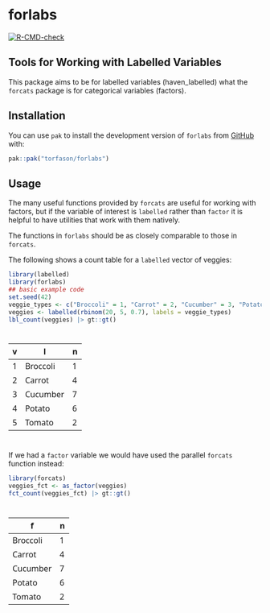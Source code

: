 
<!-- README.md is generated from README.Rmd. Please edit that file -->

# forlabs

<!-- badges: start -->

[![R-CMD-check](https://github.com/torfason/forlabs/actions/workflows/R-CMD-check.yaml/badge.svg)](https://github.com/torfason/forlabs/actions/workflows/R-CMD-check.yaml)
<!-- badges: end -->

## Tools for Working with Labelled Variables

This package aims to be for labelled variables (haven_labelled) what the
`forcats` package is for categorical variables (factors).

## Installation

You can use `pak` to install the development version of `forlabs` from
[GitHub](https://github.com/torfason/forlabs) with:

``` r
pak::pak("torfason/forlabs")
```

## Usage

The many useful functions provided by `forcats` are useful for working
with factors, but if the variable of interest is `labelled` rather than
`factor` it is helpful to have utilities that work with them natively.

The functions in `forlabs` should be as closely comparable to those in
`forcats`.

The following shows a count table for a `labelled` vector of veggies:

``` r
library(labelled)
library(forlabs)
## basic example code
set.seed(42)
veggie_types <- c("Broccoli" = 1, "Carrot" = 2, "Cucumber" = 3, "Potato" = 4, "Tomato" = 5)
veggies <- labelled(rbinom(20, 5, 0.7), labels = veggie_types)
lbl_count(veggies) |> gt::gt()
```

<div id="ociydemetb" style="padding-left:0px;padding-right:0px;padding-top:10px;padding-bottom:10px;overflow-x:auto;overflow-y:auto;width:auto;height:auto;">
<style>#ociydemetb table {
  font-family: system-ui, 'Segoe UI', Roboto, Helvetica, Arial, sans-serif, 'Apple Color Emoji', 'Segoe UI Emoji', 'Segoe UI Symbol', 'Noto Color Emoji';
  -webkit-font-smoothing: antialiased;
  -moz-osx-font-smoothing: grayscale;
}
&#10;#ociydemetb thead, #ociydemetb tbody, #ociydemetb tfoot, #ociydemetb tr, #ociydemetb td, #ociydemetb th {
  border-style: none;
}
&#10;#ociydemetb p {
  margin: 0;
  padding: 0;
}
&#10;#ociydemetb .gt_table {
  display: table;
  border-collapse: collapse;
  line-height: normal;
  margin-left: auto;
  margin-right: auto;
  color: #333333;
  font-size: 16px;
  font-weight: normal;
  font-style: normal;
  background-color: #FFFFFF;
  width: auto;
  border-top-style: solid;
  border-top-width: 2px;
  border-top-color: #A8A8A8;
  border-right-style: none;
  border-right-width: 2px;
  border-right-color: #D3D3D3;
  border-bottom-style: solid;
  border-bottom-width: 2px;
  border-bottom-color: #A8A8A8;
  border-left-style: none;
  border-left-width: 2px;
  border-left-color: #D3D3D3;
}
&#10;#ociydemetb .gt_caption {
  padding-top: 4px;
  padding-bottom: 4px;
}
&#10;#ociydemetb .gt_title {
  color: #333333;
  font-size: 125%;
  font-weight: initial;
  padding-top: 4px;
  padding-bottom: 4px;
  padding-left: 5px;
  padding-right: 5px;
  border-bottom-color: #FFFFFF;
  border-bottom-width: 0;
}
&#10;#ociydemetb .gt_subtitle {
  color: #333333;
  font-size: 85%;
  font-weight: initial;
  padding-top: 3px;
  padding-bottom: 5px;
  padding-left: 5px;
  padding-right: 5px;
  border-top-color: #FFFFFF;
  border-top-width: 0;
}
&#10;#ociydemetb .gt_heading {
  background-color: #FFFFFF;
  text-align: center;
  border-bottom-color: #FFFFFF;
  border-left-style: none;
  border-left-width: 1px;
  border-left-color: #D3D3D3;
  border-right-style: none;
  border-right-width: 1px;
  border-right-color: #D3D3D3;
}
&#10;#ociydemetb .gt_bottom_border {
  border-bottom-style: solid;
  border-bottom-width: 2px;
  border-bottom-color: #D3D3D3;
}
&#10;#ociydemetb .gt_col_headings {
  border-top-style: solid;
  border-top-width: 2px;
  border-top-color: #D3D3D3;
  border-bottom-style: solid;
  border-bottom-width: 2px;
  border-bottom-color: #D3D3D3;
  border-left-style: none;
  border-left-width: 1px;
  border-left-color: #D3D3D3;
  border-right-style: none;
  border-right-width: 1px;
  border-right-color: #D3D3D3;
}
&#10;#ociydemetb .gt_col_heading {
  color: #333333;
  background-color: #FFFFFF;
  font-size: 100%;
  font-weight: normal;
  text-transform: inherit;
  border-left-style: none;
  border-left-width: 1px;
  border-left-color: #D3D3D3;
  border-right-style: none;
  border-right-width: 1px;
  border-right-color: #D3D3D3;
  vertical-align: bottom;
  padding-top: 5px;
  padding-bottom: 6px;
  padding-left: 5px;
  padding-right: 5px;
  overflow-x: hidden;
}
&#10;#ociydemetb .gt_column_spanner_outer {
  color: #333333;
  background-color: #FFFFFF;
  font-size: 100%;
  font-weight: normal;
  text-transform: inherit;
  padding-top: 0;
  padding-bottom: 0;
  padding-left: 4px;
  padding-right: 4px;
}
&#10;#ociydemetb .gt_column_spanner_outer:first-child {
  padding-left: 0;
}
&#10;#ociydemetb .gt_column_spanner_outer:last-child {
  padding-right: 0;
}
&#10;#ociydemetb .gt_column_spanner {
  border-bottom-style: solid;
  border-bottom-width: 2px;
  border-bottom-color: #D3D3D3;
  vertical-align: bottom;
  padding-top: 5px;
  padding-bottom: 5px;
  overflow-x: hidden;
  display: inline-block;
  width: 100%;
}
&#10;#ociydemetb .gt_spanner_row {
  border-bottom-style: hidden;
}
&#10;#ociydemetb .gt_group_heading {
  padding-top: 8px;
  padding-bottom: 8px;
  padding-left: 5px;
  padding-right: 5px;
  color: #333333;
  background-color: #FFFFFF;
  font-size: 100%;
  font-weight: initial;
  text-transform: inherit;
  border-top-style: solid;
  border-top-width: 2px;
  border-top-color: #D3D3D3;
  border-bottom-style: solid;
  border-bottom-width: 2px;
  border-bottom-color: #D3D3D3;
  border-left-style: none;
  border-left-width: 1px;
  border-left-color: #D3D3D3;
  border-right-style: none;
  border-right-width: 1px;
  border-right-color: #D3D3D3;
  vertical-align: middle;
  text-align: left;
}
&#10;#ociydemetb .gt_empty_group_heading {
  padding: 0.5px;
  color: #333333;
  background-color: #FFFFFF;
  font-size: 100%;
  font-weight: initial;
  border-top-style: solid;
  border-top-width: 2px;
  border-top-color: #D3D3D3;
  border-bottom-style: solid;
  border-bottom-width: 2px;
  border-bottom-color: #D3D3D3;
  vertical-align: middle;
}
&#10;#ociydemetb .gt_from_md > :first-child {
  margin-top: 0;
}
&#10;#ociydemetb .gt_from_md > :last-child {
  margin-bottom: 0;
}
&#10;#ociydemetb .gt_row {
  padding-top: 8px;
  padding-bottom: 8px;
  padding-left: 5px;
  padding-right: 5px;
  margin: 10px;
  border-top-style: solid;
  border-top-width: 1px;
  border-top-color: #D3D3D3;
  border-left-style: none;
  border-left-width: 1px;
  border-left-color: #D3D3D3;
  border-right-style: none;
  border-right-width: 1px;
  border-right-color: #D3D3D3;
  vertical-align: middle;
  overflow-x: hidden;
}
&#10;#ociydemetb .gt_stub {
  color: #333333;
  background-color: #FFFFFF;
  font-size: 100%;
  font-weight: initial;
  text-transform: inherit;
  border-right-style: solid;
  border-right-width: 2px;
  border-right-color: #D3D3D3;
  padding-left: 5px;
  padding-right: 5px;
}
&#10;#ociydemetb .gt_stub_row_group {
  color: #333333;
  background-color: #FFFFFF;
  font-size: 100%;
  font-weight: initial;
  text-transform: inherit;
  border-right-style: solid;
  border-right-width: 2px;
  border-right-color: #D3D3D3;
  padding-left: 5px;
  padding-right: 5px;
  vertical-align: top;
}
&#10;#ociydemetb .gt_row_group_first td {
  border-top-width: 2px;
}
&#10;#ociydemetb .gt_row_group_first th {
  border-top-width: 2px;
}
&#10;#ociydemetb .gt_summary_row {
  color: #333333;
  background-color: #FFFFFF;
  text-transform: inherit;
  padding-top: 8px;
  padding-bottom: 8px;
  padding-left: 5px;
  padding-right: 5px;
}
&#10;#ociydemetb .gt_first_summary_row {
  border-top-style: solid;
  border-top-color: #D3D3D3;
}
&#10;#ociydemetb .gt_first_summary_row.thick {
  border-top-width: 2px;
}
&#10;#ociydemetb .gt_last_summary_row {
  padding-top: 8px;
  padding-bottom: 8px;
  padding-left: 5px;
  padding-right: 5px;
  border-bottom-style: solid;
  border-bottom-width: 2px;
  border-bottom-color: #D3D3D3;
}
&#10;#ociydemetb .gt_grand_summary_row {
  color: #333333;
  background-color: #FFFFFF;
  text-transform: inherit;
  padding-top: 8px;
  padding-bottom: 8px;
  padding-left: 5px;
  padding-right: 5px;
}
&#10;#ociydemetb .gt_first_grand_summary_row {
  padding-top: 8px;
  padding-bottom: 8px;
  padding-left: 5px;
  padding-right: 5px;
  border-top-style: double;
  border-top-width: 6px;
  border-top-color: #D3D3D3;
}
&#10;#ociydemetb .gt_last_grand_summary_row_top {
  padding-top: 8px;
  padding-bottom: 8px;
  padding-left: 5px;
  padding-right: 5px;
  border-bottom-style: double;
  border-bottom-width: 6px;
  border-bottom-color: #D3D3D3;
}
&#10;#ociydemetb .gt_striped {
  background-color: rgba(128, 128, 128, 0.05);
}
&#10;#ociydemetb .gt_table_body {
  border-top-style: solid;
  border-top-width: 2px;
  border-top-color: #D3D3D3;
  border-bottom-style: solid;
  border-bottom-width: 2px;
  border-bottom-color: #D3D3D3;
}
&#10;#ociydemetb .gt_footnotes {
  color: #333333;
  background-color: #FFFFFF;
  border-bottom-style: none;
  border-bottom-width: 2px;
  border-bottom-color: #D3D3D3;
  border-left-style: none;
  border-left-width: 2px;
  border-left-color: #D3D3D3;
  border-right-style: none;
  border-right-width: 2px;
  border-right-color: #D3D3D3;
}
&#10;#ociydemetb .gt_footnote {
  margin: 0px;
  font-size: 90%;
  padding-top: 4px;
  padding-bottom: 4px;
  padding-left: 5px;
  padding-right: 5px;
}
&#10;#ociydemetb .gt_sourcenotes {
  color: #333333;
  background-color: #FFFFFF;
  border-bottom-style: none;
  border-bottom-width: 2px;
  border-bottom-color: #D3D3D3;
  border-left-style: none;
  border-left-width: 2px;
  border-left-color: #D3D3D3;
  border-right-style: none;
  border-right-width: 2px;
  border-right-color: #D3D3D3;
}
&#10;#ociydemetb .gt_sourcenote {
  font-size: 90%;
  padding-top: 4px;
  padding-bottom: 4px;
  padding-left: 5px;
  padding-right: 5px;
}
&#10;#ociydemetb .gt_left {
  text-align: left;
}
&#10;#ociydemetb .gt_center {
  text-align: center;
}
&#10;#ociydemetb .gt_right {
  text-align: right;
  font-variant-numeric: tabular-nums;
}
&#10;#ociydemetb .gt_font_normal {
  font-weight: normal;
}
&#10;#ociydemetb .gt_font_bold {
  font-weight: bold;
}
&#10;#ociydemetb .gt_font_italic {
  font-style: italic;
}
&#10;#ociydemetb .gt_super {
  font-size: 65%;
}
&#10;#ociydemetb .gt_footnote_marks {
  font-size: 75%;
  vertical-align: 0.4em;
  position: initial;
}
&#10;#ociydemetb .gt_asterisk {
  font-size: 100%;
  vertical-align: 0;
}
&#10;#ociydemetb .gt_indent_1 {
  text-indent: 5px;
}
&#10;#ociydemetb .gt_indent_2 {
  text-indent: 10px;
}
&#10;#ociydemetb .gt_indent_3 {
  text-indent: 15px;
}
&#10;#ociydemetb .gt_indent_4 {
  text-indent: 20px;
}
&#10;#ociydemetb .gt_indent_5 {
  text-indent: 25px;
}
</style>
<table class="gt_table" data-quarto-disable-processing="false" data-quarto-bootstrap="false">
  <thead>
    &#10;    <tr class="gt_col_headings">
      <th class="gt_col_heading gt_columns_bottom_border gt_right" rowspan="1" colspan="1" scope="col" id="v">v</th>
      <th class="gt_col_heading gt_columns_bottom_border gt_left" rowspan="1" colspan="1" scope="col" id="l">l</th>
      <th class="gt_col_heading gt_columns_bottom_border gt_right" rowspan="1" colspan="1" scope="col" id="n">n</th>
    </tr>
  </thead>
  <tbody class="gt_table_body">
    <tr><td headers="v" class="gt_row gt_right">1</td>
<td headers="l" class="gt_row gt_left">Broccoli</td>
<td headers="n" class="gt_row gt_right">1</td></tr>
    <tr><td headers="v" class="gt_row gt_right">2</td>
<td headers="l" class="gt_row gt_left">Carrot</td>
<td headers="n" class="gt_row gt_right">4</td></tr>
    <tr><td headers="v" class="gt_row gt_right">3</td>
<td headers="l" class="gt_row gt_left">Cucumber</td>
<td headers="n" class="gt_row gt_right">7</td></tr>
    <tr><td headers="v" class="gt_row gt_right">4</td>
<td headers="l" class="gt_row gt_left">Potato</td>
<td headers="n" class="gt_row gt_right">6</td></tr>
    <tr><td headers="v" class="gt_row gt_right">5</td>
<td headers="l" class="gt_row gt_left">Tomato</td>
<td headers="n" class="gt_row gt_right">2</td></tr>
  </tbody>
  &#10;  
</table>
</div>

If we had a `factor` variable we would have used the parallel `forcats`
function instead:

``` r
library(forcats)
veggies_fct <- as_factor(veggies)
fct_count(veggies_fct) |> gt::gt()
```

<div id="hczajxkovz" style="padding-left:0px;padding-right:0px;padding-top:10px;padding-bottom:10px;overflow-x:auto;overflow-y:auto;width:auto;height:auto;">
<style>#hczajxkovz table {
  font-family: system-ui, 'Segoe UI', Roboto, Helvetica, Arial, sans-serif, 'Apple Color Emoji', 'Segoe UI Emoji', 'Segoe UI Symbol', 'Noto Color Emoji';
  -webkit-font-smoothing: antialiased;
  -moz-osx-font-smoothing: grayscale;
}
&#10;#hczajxkovz thead, #hczajxkovz tbody, #hczajxkovz tfoot, #hczajxkovz tr, #hczajxkovz td, #hczajxkovz th {
  border-style: none;
}
&#10;#hczajxkovz p {
  margin: 0;
  padding: 0;
}
&#10;#hczajxkovz .gt_table {
  display: table;
  border-collapse: collapse;
  line-height: normal;
  margin-left: auto;
  margin-right: auto;
  color: #333333;
  font-size: 16px;
  font-weight: normal;
  font-style: normal;
  background-color: #FFFFFF;
  width: auto;
  border-top-style: solid;
  border-top-width: 2px;
  border-top-color: #A8A8A8;
  border-right-style: none;
  border-right-width: 2px;
  border-right-color: #D3D3D3;
  border-bottom-style: solid;
  border-bottom-width: 2px;
  border-bottom-color: #A8A8A8;
  border-left-style: none;
  border-left-width: 2px;
  border-left-color: #D3D3D3;
}
&#10;#hczajxkovz .gt_caption {
  padding-top: 4px;
  padding-bottom: 4px;
}
&#10;#hczajxkovz .gt_title {
  color: #333333;
  font-size: 125%;
  font-weight: initial;
  padding-top: 4px;
  padding-bottom: 4px;
  padding-left: 5px;
  padding-right: 5px;
  border-bottom-color: #FFFFFF;
  border-bottom-width: 0;
}
&#10;#hczajxkovz .gt_subtitle {
  color: #333333;
  font-size: 85%;
  font-weight: initial;
  padding-top: 3px;
  padding-bottom: 5px;
  padding-left: 5px;
  padding-right: 5px;
  border-top-color: #FFFFFF;
  border-top-width: 0;
}
&#10;#hczajxkovz .gt_heading {
  background-color: #FFFFFF;
  text-align: center;
  border-bottom-color: #FFFFFF;
  border-left-style: none;
  border-left-width: 1px;
  border-left-color: #D3D3D3;
  border-right-style: none;
  border-right-width: 1px;
  border-right-color: #D3D3D3;
}
&#10;#hczajxkovz .gt_bottom_border {
  border-bottom-style: solid;
  border-bottom-width: 2px;
  border-bottom-color: #D3D3D3;
}
&#10;#hczajxkovz .gt_col_headings {
  border-top-style: solid;
  border-top-width: 2px;
  border-top-color: #D3D3D3;
  border-bottom-style: solid;
  border-bottom-width: 2px;
  border-bottom-color: #D3D3D3;
  border-left-style: none;
  border-left-width: 1px;
  border-left-color: #D3D3D3;
  border-right-style: none;
  border-right-width: 1px;
  border-right-color: #D3D3D3;
}
&#10;#hczajxkovz .gt_col_heading {
  color: #333333;
  background-color: #FFFFFF;
  font-size: 100%;
  font-weight: normal;
  text-transform: inherit;
  border-left-style: none;
  border-left-width: 1px;
  border-left-color: #D3D3D3;
  border-right-style: none;
  border-right-width: 1px;
  border-right-color: #D3D3D3;
  vertical-align: bottom;
  padding-top: 5px;
  padding-bottom: 6px;
  padding-left: 5px;
  padding-right: 5px;
  overflow-x: hidden;
}
&#10;#hczajxkovz .gt_column_spanner_outer {
  color: #333333;
  background-color: #FFFFFF;
  font-size: 100%;
  font-weight: normal;
  text-transform: inherit;
  padding-top: 0;
  padding-bottom: 0;
  padding-left: 4px;
  padding-right: 4px;
}
&#10;#hczajxkovz .gt_column_spanner_outer:first-child {
  padding-left: 0;
}
&#10;#hczajxkovz .gt_column_spanner_outer:last-child {
  padding-right: 0;
}
&#10;#hczajxkovz .gt_column_spanner {
  border-bottom-style: solid;
  border-bottom-width: 2px;
  border-bottom-color: #D3D3D3;
  vertical-align: bottom;
  padding-top: 5px;
  padding-bottom: 5px;
  overflow-x: hidden;
  display: inline-block;
  width: 100%;
}
&#10;#hczajxkovz .gt_spanner_row {
  border-bottom-style: hidden;
}
&#10;#hczajxkovz .gt_group_heading {
  padding-top: 8px;
  padding-bottom: 8px;
  padding-left: 5px;
  padding-right: 5px;
  color: #333333;
  background-color: #FFFFFF;
  font-size: 100%;
  font-weight: initial;
  text-transform: inherit;
  border-top-style: solid;
  border-top-width: 2px;
  border-top-color: #D3D3D3;
  border-bottom-style: solid;
  border-bottom-width: 2px;
  border-bottom-color: #D3D3D3;
  border-left-style: none;
  border-left-width: 1px;
  border-left-color: #D3D3D3;
  border-right-style: none;
  border-right-width: 1px;
  border-right-color: #D3D3D3;
  vertical-align: middle;
  text-align: left;
}
&#10;#hczajxkovz .gt_empty_group_heading {
  padding: 0.5px;
  color: #333333;
  background-color: #FFFFFF;
  font-size: 100%;
  font-weight: initial;
  border-top-style: solid;
  border-top-width: 2px;
  border-top-color: #D3D3D3;
  border-bottom-style: solid;
  border-bottom-width: 2px;
  border-bottom-color: #D3D3D3;
  vertical-align: middle;
}
&#10;#hczajxkovz .gt_from_md > :first-child {
  margin-top: 0;
}
&#10;#hczajxkovz .gt_from_md > :last-child {
  margin-bottom: 0;
}
&#10;#hczajxkovz .gt_row {
  padding-top: 8px;
  padding-bottom: 8px;
  padding-left: 5px;
  padding-right: 5px;
  margin: 10px;
  border-top-style: solid;
  border-top-width: 1px;
  border-top-color: #D3D3D3;
  border-left-style: none;
  border-left-width: 1px;
  border-left-color: #D3D3D3;
  border-right-style: none;
  border-right-width: 1px;
  border-right-color: #D3D3D3;
  vertical-align: middle;
  overflow-x: hidden;
}
&#10;#hczajxkovz .gt_stub {
  color: #333333;
  background-color: #FFFFFF;
  font-size: 100%;
  font-weight: initial;
  text-transform: inherit;
  border-right-style: solid;
  border-right-width: 2px;
  border-right-color: #D3D3D3;
  padding-left: 5px;
  padding-right: 5px;
}
&#10;#hczajxkovz .gt_stub_row_group {
  color: #333333;
  background-color: #FFFFFF;
  font-size: 100%;
  font-weight: initial;
  text-transform: inherit;
  border-right-style: solid;
  border-right-width: 2px;
  border-right-color: #D3D3D3;
  padding-left: 5px;
  padding-right: 5px;
  vertical-align: top;
}
&#10;#hczajxkovz .gt_row_group_first td {
  border-top-width: 2px;
}
&#10;#hczajxkovz .gt_row_group_first th {
  border-top-width: 2px;
}
&#10;#hczajxkovz .gt_summary_row {
  color: #333333;
  background-color: #FFFFFF;
  text-transform: inherit;
  padding-top: 8px;
  padding-bottom: 8px;
  padding-left: 5px;
  padding-right: 5px;
}
&#10;#hczajxkovz .gt_first_summary_row {
  border-top-style: solid;
  border-top-color: #D3D3D3;
}
&#10;#hczajxkovz .gt_first_summary_row.thick {
  border-top-width: 2px;
}
&#10;#hczajxkovz .gt_last_summary_row {
  padding-top: 8px;
  padding-bottom: 8px;
  padding-left: 5px;
  padding-right: 5px;
  border-bottom-style: solid;
  border-bottom-width: 2px;
  border-bottom-color: #D3D3D3;
}
&#10;#hczajxkovz .gt_grand_summary_row {
  color: #333333;
  background-color: #FFFFFF;
  text-transform: inherit;
  padding-top: 8px;
  padding-bottom: 8px;
  padding-left: 5px;
  padding-right: 5px;
}
&#10;#hczajxkovz .gt_first_grand_summary_row {
  padding-top: 8px;
  padding-bottom: 8px;
  padding-left: 5px;
  padding-right: 5px;
  border-top-style: double;
  border-top-width: 6px;
  border-top-color: #D3D3D3;
}
&#10;#hczajxkovz .gt_last_grand_summary_row_top {
  padding-top: 8px;
  padding-bottom: 8px;
  padding-left: 5px;
  padding-right: 5px;
  border-bottom-style: double;
  border-bottom-width: 6px;
  border-bottom-color: #D3D3D3;
}
&#10;#hczajxkovz .gt_striped {
  background-color: rgba(128, 128, 128, 0.05);
}
&#10;#hczajxkovz .gt_table_body {
  border-top-style: solid;
  border-top-width: 2px;
  border-top-color: #D3D3D3;
  border-bottom-style: solid;
  border-bottom-width: 2px;
  border-bottom-color: #D3D3D3;
}
&#10;#hczajxkovz .gt_footnotes {
  color: #333333;
  background-color: #FFFFFF;
  border-bottom-style: none;
  border-bottom-width: 2px;
  border-bottom-color: #D3D3D3;
  border-left-style: none;
  border-left-width: 2px;
  border-left-color: #D3D3D3;
  border-right-style: none;
  border-right-width: 2px;
  border-right-color: #D3D3D3;
}
&#10;#hczajxkovz .gt_footnote {
  margin: 0px;
  font-size: 90%;
  padding-top: 4px;
  padding-bottom: 4px;
  padding-left: 5px;
  padding-right: 5px;
}
&#10;#hczajxkovz .gt_sourcenotes {
  color: #333333;
  background-color: #FFFFFF;
  border-bottom-style: none;
  border-bottom-width: 2px;
  border-bottom-color: #D3D3D3;
  border-left-style: none;
  border-left-width: 2px;
  border-left-color: #D3D3D3;
  border-right-style: none;
  border-right-width: 2px;
  border-right-color: #D3D3D3;
}
&#10;#hczajxkovz .gt_sourcenote {
  font-size: 90%;
  padding-top: 4px;
  padding-bottom: 4px;
  padding-left: 5px;
  padding-right: 5px;
}
&#10;#hczajxkovz .gt_left {
  text-align: left;
}
&#10;#hczajxkovz .gt_center {
  text-align: center;
}
&#10;#hczajxkovz .gt_right {
  text-align: right;
  font-variant-numeric: tabular-nums;
}
&#10;#hczajxkovz .gt_font_normal {
  font-weight: normal;
}
&#10;#hczajxkovz .gt_font_bold {
  font-weight: bold;
}
&#10;#hczajxkovz .gt_font_italic {
  font-style: italic;
}
&#10;#hczajxkovz .gt_super {
  font-size: 65%;
}
&#10;#hczajxkovz .gt_footnote_marks {
  font-size: 75%;
  vertical-align: 0.4em;
  position: initial;
}
&#10;#hczajxkovz .gt_asterisk {
  font-size: 100%;
  vertical-align: 0;
}
&#10;#hczajxkovz .gt_indent_1 {
  text-indent: 5px;
}
&#10;#hczajxkovz .gt_indent_2 {
  text-indent: 10px;
}
&#10;#hczajxkovz .gt_indent_3 {
  text-indent: 15px;
}
&#10;#hczajxkovz .gt_indent_4 {
  text-indent: 20px;
}
&#10;#hczajxkovz .gt_indent_5 {
  text-indent: 25px;
}
</style>
<table class="gt_table" data-quarto-disable-processing="false" data-quarto-bootstrap="false">
  <thead>
    &#10;    <tr class="gt_col_headings">
      <th class="gt_col_heading gt_columns_bottom_border gt_center" rowspan="1" colspan="1" scope="col" id="f">f</th>
      <th class="gt_col_heading gt_columns_bottom_border gt_right" rowspan="1" colspan="1" scope="col" id="n">n</th>
    </tr>
  </thead>
  <tbody class="gt_table_body">
    <tr><td headers="f" class="gt_row gt_center">Broccoli</td>
<td headers="n" class="gt_row gt_right">1</td></tr>
    <tr><td headers="f" class="gt_row gt_center">Carrot</td>
<td headers="n" class="gt_row gt_right">4</td></tr>
    <tr><td headers="f" class="gt_row gt_center">Cucumber</td>
<td headers="n" class="gt_row gt_right">7</td></tr>
    <tr><td headers="f" class="gt_row gt_center">Potato</td>
<td headers="n" class="gt_row gt_right">6</td></tr>
    <tr><td headers="f" class="gt_row gt_center">Tomato</td>
<td headers="n" class="gt_row gt_right">2</td></tr>
  </tbody>
  &#10;  
</table>
</div>
